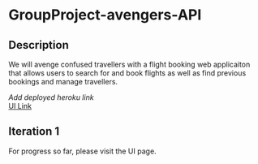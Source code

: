 # GroupProject-avengers-API

## Description
We will avenge confused travellers with a flight booking web applicaiton that allows users to search for and book flights as well as find previous bookings and manage travellers.

*Add deployed heroku link*\
[UI Link](https://github.ccs.neu.edu/NEU-CS5610-SU20/GroupProject-avengers-UI)

## Iteration 1
For progress so far, please visit the UI page.
